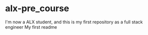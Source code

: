 # alx-pre_course
I'm  now a ALX student, and this is my first repository as a full stack  engineer
My first readme
